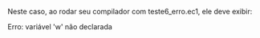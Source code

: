 Neste caso, ao rodar seu compilador com teste6_erro.ec1, ele deve exibir:

Erro: variável 'w' não declarada